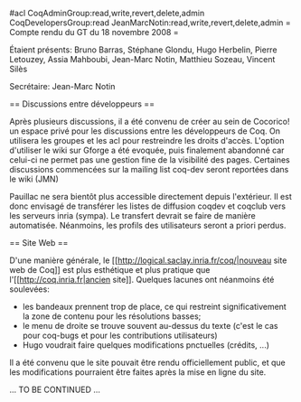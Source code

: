 #acl CoqAdminGroup:read,write,revert,delete,admin CoqDevelopersGroup:read JeanMarcNotin:read,write,revert,delete,admin
= Compte rendu du GT du 18 novembre 2008 =

Étaient présents: Bruno Barras, Stéphane Glondu, Hugo Herbelin, Pierre Letouzey, Assia Mahboubi, Jean-Marc Notin, Matthieu Sozeau, Vincent Silès

Secrétaire: Jean-Marc Notin

== Discussions entre développeurs ==

Après plusieurs discussions, il a été convenu de créer au sein de Cocorico! un espace privé pour les discussions entre les développeurs de Coq. On utilisera les groupes et les acl pour restreindre les droits d'accès. L'option d'utiliser le wiki sur Gforge a été evoquée, puis finalement abandonné car celui-ci ne permet pas une gestion fine de la visibilité des pages. Certaines discussions commencées sur la mailing list coq-dev seront reportées dans le wiki (JMN)

Pauillac ne sera bientôt plus accessible directement depuis l'extérieur. Il est donc envisagé de transférer les listes de diffusion coqdev et coqclub vers les serveurs inria (sympa). Le transfert devrait se faire de manière automatisée. Néanmoins, les profils des utilisateurs seront a priori perdus.

== Site Web ==

D'une manière générale, le [[http://logical.saclay.inria.fr/coq/|nouveau site web de Coq]] est plus esthétique et plus pratique que l'[[http://coq.inria.fr|ancien site]]. Quelques lacunes ont néanmoins été soulevées:
 * les bandeaux prennent trop de place, ce qui restreint significativement la zone de contenu pour les résolutions basses;
 * le menu de droite se trouve souvent au-dessus du texte (c'est le cas pour coq-bugs et pour les contributions utilisateurs)
 * Hugo voudrait faire quelques modifications pnctuelles (crédits, ...)

Il a été convenu que le site pouvait être rendu officiellement public, et que les modifications pourraient être faites après la mise en ligne du site.

... TO BE CONTINUED ...

